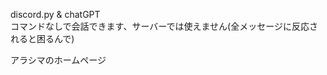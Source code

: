 <p>discord.py & chatGPT <br>コマンドなしで会話できます、サーバーでは使えません(全メッセージに反応されると困るんで)</p>
<a style="text-decoration: none;" href="https://arasima.netlify.app/">アラシマのホームページ</a>
